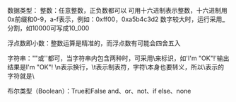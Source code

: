 数据类型：
整数：任意整数，正负数都可以
    可用十六进制表示整数，十六进制用0x前缀和0-9，a-f表示，例如：0xff00，0xa5b4c3d2
    数字较大时，运行采用_分割，如10000可写成10_000

浮点数即小数：整数运算是精准的，而浮点数有可能会四舍五入

字符串：""或''都可，当字符串内包含两种时，可采用\来标识，如'I\'m \"OK\"!'输出结果是I'm "OK"!
    \n表示换行，\t表示制表符，字符\本身也要转义，所以\\表示的字符就是\

布尔类型（Boolean）：True和False
    and、or、not、if else、none
